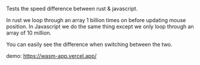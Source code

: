 Tests the speed difference between rust & javascript.

In rust we loop through an array 1 billion times on before updating mouse position. In Javascript we do the same thing except we only loop through an array of 10 million.

You can easily see the difference when switching between the two.

demo: https://wasm-app.vercel.app/
